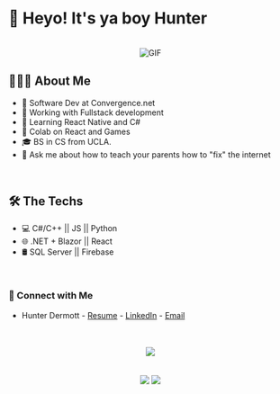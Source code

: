 
# 👋 Heyo! It's ya boy Hunter</h2>
<br>

<div align="center"><img alt="GIF" src="https://c.tenor.com/-zBl3I8Hr74AAAAC/too-much-food-food-coma.gif"/>
</div>

## 👨🏻‍💻 About Me 
- 💼 Software Dev at Convergence.net
- 🔭 Working with Fullstack development
- 🌱 Learning React Native and C#
- 👯 Colab on React and Games
- 🎓 BS in CS from UCLA.
- 💬 Ask me about how to teach your parents how to "fix" the internet

<br>


## 🛠 The Techs

- 💻 C#/C++ || JS || Python
- 🌐 .NET + Blazor || React
- 🛢  SQL Server || Firebase
<br>

###  🤝 Connect with Me
  
- Hunter Dermott - [Resume](https://github.com/hbdermott/hbdermott/files/8009216/HunterDermottGithub.pdf) - [LinkedIn](https://www.linkedin.com/in/hunter-dermott-67a134184/) - [Email](hbdermott@gmail.com)

<!-- - Links: [Tale.ink](https://tale.ink/read) - [hbdermott/tale](https://github.com/hbdermott/tale) -->

<br>
<br>
<div align="center"><a href="https://github.com/hbdermott/tale">
<img src="https://github-readme-stats.vercel.app/api/pin/?username=hbdermott&repo=tale&amp;bg_color=30,e96443,904e95&amp;title_color=fff&amp;text_color=fff&amp;icon_color=fff"/> 
</a></div>

<br>
<br>

<div align="center"> 
<img src="https://github-readme-stats.vercel.app/api?username=hbdermott&show_icons=true&amp;bg_color=30,e96443,904e95&amp;title_color=fff&amp;text_color=fff&amp;icon_color=fff" />
<img src="https://github-readme-stats.vercel.app/api/top-langs/?username=hbdermott&show_icons=true&amp;bg_color=30,e96443,904e95&amp;title_color=fff&amp;text_color=fff&amp;icon_color=fff&langs_count=3&hide=shaderlab,java,css,hlsl"/>

</div>
